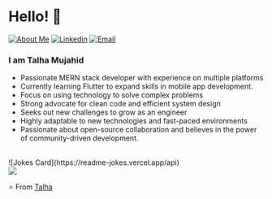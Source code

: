 # Hello! 👋
[![About Me](https://img.shields.io/badge/-htmujahid-gray?labelColor=black&style=flat-rounded&logo=About.me&logoColor=white&link=https://htmujahid.github.io/)](https://htmujahid.github.io/)
[![Linkedin](https://img.shields.io/badge/-htmujahid-gray?labelColor=blue&style=flat-rounded&logo=Linkedin&logoColor=white&link=https://www.linkedin.com/in/htmujahid/)](https://www.linkedin.com/in/htmujahid/)
[![Email](https://img.shields.io/badge/-htmujahid-gray?labelColor=d44638&style=flat-rounded&logo=gmail&logoColor=white&link=mailto:htmujahid@gmail.com)](mailto:htmujahid@gmail.com)

### I am Talha Mujahid
- Passionate MERN stack developer with experience on multiple platforms
- Currently learning Flutter to expand skills in mobile app development.
- Focus on using technology to solve complex problems
- Strong advocate for clean code and efficient system design
- Seeks out new challenges to grow as an engineer
- Highly adaptable to new technologies and fast-paced environments
- Passionate about open-source collaboration and believes in the power of community-driven development.

<br>
![Jokes Card](https://readme-jokes.vercel.app/api)<br />
<img src="https://github-readme-stats.vercel.app/api?username=htmujahid&show_icons=true">

⭐️ From [Talha](https://htmujahid.github.io)

